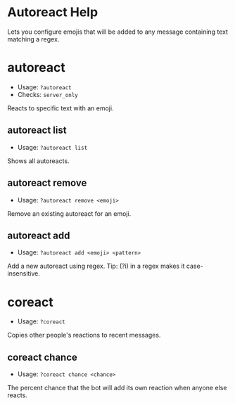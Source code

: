 # Autoreact Help

Lets you configure emojis that will be added to any message containing text matching a regex.

# autoreact
 - Usage: `?autoreact `
 - Checks: `server_only`

Reacts to specific text with an emoji.

## autoreact list
 - Usage: `?autoreact list `

Shows all autoreacts.

## autoreact remove
 - Usage: `?autoreact remove <emoji> `

Remove an existing autoreact for an emoji.

## autoreact add
 - Usage: `?autoreact add <emoji> <pattern> `

Add a new autoreact using regex. Tip: (?i) in a regex makes it case-insensitive.

# coreact
 - Usage: `?coreact `

Copies other people's reactions to recent messages.

## coreact chance
 - Usage: `?coreact chance <chance> `

The percent chance that the bot will add its own reaction when anyone else reacts.

